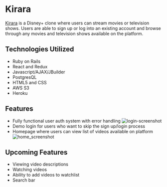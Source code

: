 # Kirara

[Kirara](https://github.com/vuongcindy/Kirara) is a Disney+ clone where users can stream movies or television shows. Users are able to sign up or log into an existing account and browse through any movies and television shows available on the platform.

## Technologies Utilized
+ Ruby on Rails
+ React and Redux
+ Javascript/AJAX/JBuilder
+ PostgresQL
+ HTML5 and CSS
+ AWS S3
+ Heroku

## Features
+ Fully functional user auth system with error handling
![login-screenshot](https://kirara.s3.us-west-1.amazonaws.com/login-screenshot.png)
+ Demo login for users who want to skip the sign up/login process
+ Homepage where users can view list of videos available on platform
![home_screenshot](https://kirara.s3.us-west-1.amazonaws.com/home-screenshot.png)

## Upcoming Features
+ Viewing video descriptions
+ Watching videos
+ Ability to add videos to watchlist
+ Search bar